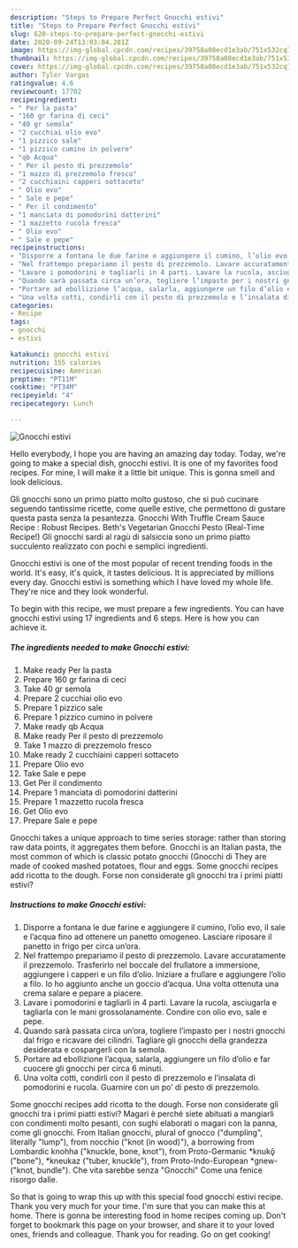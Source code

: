 ```yaml
---
description: "Steps to Prepare Perfect Gnocchi estivi"
title: "Steps to Prepare Perfect Gnocchi estivi"
slug: 620-steps-to-prepare-perfect-gnocchi-estivi
date: 2020-09-24T13:03:04.281Z
image: https://img-global.cpcdn.com/recipes/39758a08ecd1e3ab/751x532cq70/gnocchi-estivi-recipe-main-photo.jpg
thumbnail: https://img-global.cpcdn.com/recipes/39758a08ecd1e3ab/751x532cq70/gnocchi-estivi-recipe-main-photo.jpg
cover: https://img-global.cpcdn.com/recipes/39758a08ecd1e3ab/751x532cq70/gnocchi-estivi-recipe-main-photo.jpg
author: Tyler Vargas
ratingvalue: 4.6
reviewcount: 17702
recipeingredient:
- " Per la pasta"
- "160 gr farina di ceci"
- "40 gr semola"
- "2 cucchiai olio evo"
- "1 pizzico sale"
- "1 pizzico cumino in polvere"
- "qb Acqua"
- " Per il pesto di prezzemolo"
- "1 mazzo di prezzemolo fresco"
- "2 cucchiaini capperi sottaceto"
- " Olio evo"
- " Sale e pepe"
- " Per il condimento"
- "1 manciata di pomodorini datterini"
- "1 mazzetto rucola fresca"
- " Olio evo"
- " Sale e pepe"
recipeinstructions:
- "Disporre a fontana le due farine e aggiungere il cumino, l’olio evo, il sale e l’acqua fino ad ottenere un panetto omogeneo. Lasciare riposare il panetto in frigo per circa un’ora."
- "Nel frattempo prepariamo il pesto di prezzemolo. Lavare accuratamente il prezzemolo. Trasferirlo nel boccale del frullatore a immersione, aggiungere i capperi e un filo d’olio. Iniziare a frullare e aggiungere l’olio a filo. Io ho aggiunto anche un goccio d’acqua. Una volta ottenuta una crema salare e pepare a piacere."
- "Lavare i pomodorini e tagliarli in 4 parti. Lavare la rucola, asciugarla e tagliarla con le mani grossolanamente. Condire con olio evo, sale e pepe."
- "Quando sarà passata circa un’ora, togliere l’impasto per i nostri gnocchi dal frigo e ricavare dei cilindri. Tagliare gli gnocchi della grandezza desiderata e cospargerli con la semola."
- "Portare ad ebollizione l’acqua, salarla, aggiungere un filo d’olio e far cuocere gli gnocchi per circa 6 minuti."
- "Una volta cotti, condirli con il pesto di prezzemolo e l’insalata di pomodorini e rucola. Guarnire con un po’ di pesto di prezzemolo."
categories:
- Recipe
tags:
- gnocchi
- estivi

katakunci: gnocchi estivi 
nutrition: 155 calories
recipecuisine: American
preptime: "PT11M"
cooktime: "PT34M"
recipeyield: "4"
recipecategory: Lunch

---
```



![Gnocchi estivi](https://img-global.cpcdn.com/recipes/39758a08ecd1e3ab/751x532cq70/gnocchi-estivi-recipe-main-photo.jpg)

Hello everybody, I hope you are having an amazing day today. Today, we're going to make a special dish, gnocchi estivi. It is one of my favorites food recipes. For mine, I will make it a little bit unique. This is gonna smell and look delicious.

Gli gnocchi sono un primo piatto molto gustoso, che si può cucinare seguendo tantissime ricette, come quelle estive, che permettono di gustare questa pasta senza la pesantezza. Gnocchi With Truffle Cream Sauce Recipe : Robust Recipes. Beth&#39;s Vegetarian Gnocchi Pesto (Real-Time Recipe!) Gli gnocchi sardi al ragù di salsiccia sono un primo piatto succulento realizzato con pochi e semplici ingredienti.

Gnocchi estivi is one of the most popular of recent trending foods in the world. It's easy, it's quick, it tastes delicious. It is appreciated by millions every day. Gnocchi estivi is something which I have loved my whole life. They're nice and they look wonderful.


To begin with this recipe, we must prepare a few ingredients. You can have gnocchi estivi using 17 ingredients and 6 steps. Here is how you can achieve it.

<!--inarticleads1-->

##### The ingredients needed to make Gnocchi estivi:

1. Make ready  Per la pasta
1. Prepare 160 gr farina di ceci
1. Take 40 gr semola
1. Prepare 2 cucchiai olio evo
1. Prepare 1 pizzico sale
1. Prepare 1 pizzico cumino in polvere
1. Make ready qb Acqua
1. Make ready  Per il pesto di prezzemolo
1. Take 1 mazzo di prezzemolo fresco
1. Make ready 2 cucchiaini capperi sottaceto
1. Prepare  Olio evo
1. Take  Sale e pepe
1. Get  Per il condimento
1. Prepare 1 manciata di pomodorini datterini
1. Prepare 1 mazzetto rucola fresca
1. Get  Olio evo
1. Prepare  Sale e pepe


Gnocchi takes a unique approach to time series storage: rather than storing raw data points, it aggregates them before. Gnocchi is an Italian pasta, the most common of which is classic potato gnocchi (Gnocchi di They are made of cooked mashed potatoes, flour and eggs. Some gnocchi recipes add ricotta to the dough. Forse non considerate gli gnocchi tra i primi piatti estivi? 

<!--inarticleads2-->

##### Instructions to make Gnocchi estivi:

1. Disporre a fontana le due farine e aggiungere il cumino, l’olio evo, il sale e l’acqua fino ad ottenere un panetto omogeneo. Lasciare riposare il panetto in frigo per circa un’ora.
1. Nel frattempo prepariamo il pesto di prezzemolo. Lavare accuratamente il prezzemolo. Trasferirlo nel boccale del frullatore a immersione, aggiungere i capperi e un filo d’olio. Iniziare a frullare e aggiungere l’olio a filo. Io ho aggiunto anche un goccio d’acqua. Una volta ottenuta una crema salare e pepare a piacere.
1. Lavare i pomodorini e tagliarli in 4 parti. Lavare la rucola, asciugarla e tagliarla con le mani grossolanamente. Condire con olio evo, sale e pepe.
1. Quando sarà passata circa un’ora, togliere l’impasto per i nostri gnocchi dal frigo e ricavare dei cilindri. Tagliare gli gnocchi della grandezza desiderata e cospargerli con la semola.
1. Portare ad ebollizione l’acqua, salarla, aggiungere un filo d’olio e far cuocere gli gnocchi per circa 6 minuti.
1. Una volta cotti, condirli con il pesto di prezzemolo e l’insalata di pomodorini e rucola. Guarnire con un po’ di pesto di prezzemolo.


Some gnocchi recipes add ricotta to the dough. Forse non considerate gli gnocchi tra i primi piatti estivi? Magari è perché siete abituati a mangiarli con condimenti molto pesanti, con sughi elaborati o magari con la panna, come gli gnocchi. From Italian gnocchi, plural of gnocco (&#34;dumpling&#34;, literally &#34;lump&#34;), from nocchio (&#34;knot (in wood)&#34;), a borrowing from Lombardic knohha (&#34;knuckle, bone, knot&#34;), from Proto-Germanic *knukǭ (&#34;bone&#34;), *kneukaz (&#34;tuber, knuckle&#34;), from Proto-Indo-European *gnew- (&#34;knot, bundle&#34;). Che vita sarebbe senza &#34;Gnocchi&#34; Come una fenice risorgo dalle. 

So that is going to wrap this up with this special food gnocchi estivi recipe. Thank you very much for your time. I'm sure that you can make this at home. There is gonna be interesting food in home recipes coming up. Don't forget to bookmark this page on your browser, and share it to your loved ones, friends and colleague. Thank you for reading. Go on get cooking!
